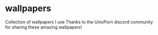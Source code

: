 # wallpapers
Collection of wallpapers I use
Thanks to the UnixPorn discord community for sharing these amazing wallpapers!
